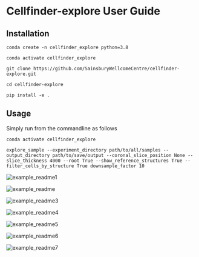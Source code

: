# Cellfinder-explore User Guide

## Installation


```conda create -n cellfinder_explore python=3.8```

```conda activate cellfinder_explore```

```git clone https://github.com/SainsburyWellcomeCentre/cellfinder-explore.git```

```cd cellfinder-explore```

```pip install -e .```

## Usage

Simply run from the commandline as follows

```conda activate cellfinder_explore```

```explore_sample --experiment_directory path/to/all/samples --output_directory path/to/save/output --coronal_slice_position None --slice_thickness 4000 --root True --show_reference_structures True --filter_cells_by_structure True downsample_factor 10```

![example_readme1](https://user-images.githubusercontent.com/12136220/159718609-3936a211-4a8b-4ccd-a1fd-4d709c0c7202.png)

![example_readme](https://user-images.githubusercontent.com/12136220/159717814-c0e967cb-6e23-4297-8313-8cdc8e34fff0.png)

![example_readme3](https://user-images.githubusercontent.com/12136220/159720896-135113c6-a46d-4240-8545-27fbe8cad504.png)

![example_readme4](https://user-images.githubusercontent.com/12136220/159721409-981546df-332c-41f2-a14b-813b982ed513.png)

![example_readme5](https://user-images.githubusercontent.com/12136220/159723470-bdd02233-3200-4370-a13f-8737896bc579.png)

![example_readme6](https://user-images.githubusercontent.com/12136220/159723484-ace4024b-fd6a-4500-9a66-e846fb76214c.png)

![example_readme7](https://user-images.githubusercontent.com/12136220/159724475-2722f311-633a-4c45-baed-14c04f9a6212.png)
